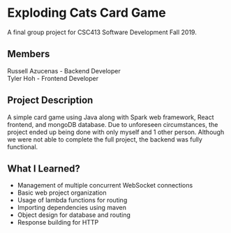 # Exploding Cats Card Game
A final group project for CSC413 Software Development Fall 2019.

## Members
Russell Azucenas - Backend Developer  
Tyler Hoh - Frontend Developer 

## Project Description
A simple card game using Java along with Spark web framework, React frontend, and mongoDB database. Due to unforeseen circumstances, the project ended up being done with only myself and 1 other person. Although we were not able to complete the full project, the backend was fully functional.

## What I Learned?
- Management of multiple concurrent WebSocket connections
- Basic web project organization
- Usage of lambda functions for routing
- Importing dependencies using maven
- Object design for database and routing
- Response building for HTTP

